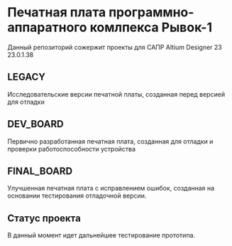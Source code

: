# Печатная плата программно-аппаратного комлпекса Рывок-1

Данный репозиторий сожержит проекты для САПР Altium Designer 23 23.0.1.38

## LEGACY

Исследовательские версии печатной платы, созданная перед версией для отладки

## DEV_BOARD

Первично разработанная печатная плата, созданная для отладки и проверки работоспособности устройства

## FINAL_BOARD

Улучшенная печатная плата с исправлением ошибок, созданная на основании тестирования отладочной версии.

## Статус проекта
В данный момент идет дальнейшее тестирование прототипа.
